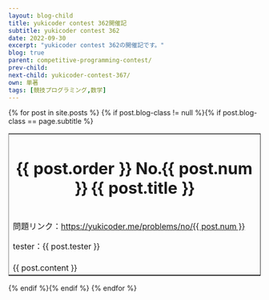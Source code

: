 ```yaml
---
layout: blog-child
title: yukicoder contest 362開催記
subtitle: yukicoder contest 362
date: 2022-09-30
excerpt: "yukicoder contest 362の開催記です。"
blog: true
parent: competitive-programming-contest/
prev-child:
next-child: yukicoder-contest-367/
own: 単著
tags: [競技プログラミング,数学]
---
```



<div>
  {% for post in site.posts %}
    {% if post.blog-class != null %}{% if post.blog-class == page.subtitle %}
      <div class="content" id="{{ post.aname }}">
        <table border="1" rules="none" cellpadding="15">
          <tr>
            <th colspan="3" align="center">
              <h1>{{ post.order }} No.{{ post.num }} {{ post.title }}</h1>
            </th>
          </tr>
          <tr>
            <td>
              <p>問題リンク：<a href="https://yukicoder.me/problems/no/{{ post.num }}">https://yukicoder.me/problems/no/{{ post.num }}</a></p>
              <p>tester：{{ post.tester }}</p>
            </td>
          </tr>
          <tr>
            <td colspan="3">
              {{ post.content }}
            </td>
          </tr>
        </table>
      </div>
    {% endif %}{% endif %}
  {% endfor %}
</div>

